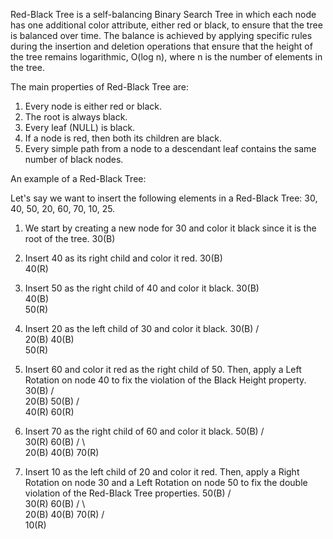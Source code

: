

Red-Black Tree is a self-balancing Binary Search Tree in which each node has one additional color attribute, either red or black, to ensure that the tree is balanced over time. The balance is achieved by applying specific rules during the insertion and deletion operations that ensure that the height of the tree remains logarithmic, O(log n), where n is the number of elements in the tree.

The main properties of Red-Black Tree are:

1. Every node is either red or black.
2. The root is always black.
3. Every leaf (NULL) is black.
4. If a node is red, then both its children are black.
5. Every simple path from a node to a descendant leaf contains the same number of black nodes.

An example of a Red-Black Tree:

Let's say we want to insert the following elements in a Red-Black Tree: 30, 40, 50, 20, 60, 70, 10, 25. 

1. We start by creating a new node for 30 and color it black since it is the root of the tree.
       30(B)

2. Insert 40 as its right child and color it red.
       30(B)
            \
            40(R)

3. Insert 50 as the right child of 40 and color it black.
       30(B)
            \
            40(B)
                \
                50(R)

4. Insert 20 as the left child of 30 and color it black.
       30(B)
      /    \
  20(B)  40(B)
              \
              50(R)

5. Insert 60 and color it red as the right child of 50. Then, apply a Left Rotation on node 40 to fix the violation of the Black Height property.
       30(B)
      /    \
  20(B)  50(B)
        /    \
    40(R) 60(R)

6. Insert 70 as the right child of 60 and color it black.
            50(B)
           /    \
       30(R) 60(B)
      /     \     \
  20(B)  40(B) 70(R)
  
7. Insert 10 as the left child of 20 and color it red. Then, apply a Right Rotation on node 30 and a Left Rotation on node 50 to fix the double violation of the Red-Black Tree properties.
             50(B)
            /     \
          30(R)  60(B)
         /    \     \
     20(B) 40(B)   70(R)
    /  
 10(R)